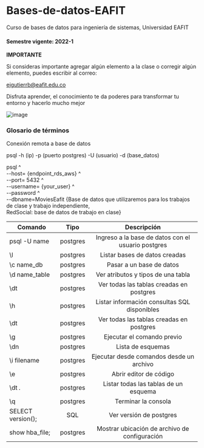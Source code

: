 # Bases-de-datos-EAFIT
Curso de bases de datos para ingeniería de sistemas, Universidad EAFIT

#### Semestre vigente: 2022-1

**IMPORTANTE**

Si consideras importante agregar algún elemento a la clase o corregir algún elemento, puedes escribir al correo:

ejgutierrb@eafit.edu.co

Disfruta aprender, el conocimiento te da poderes para transformar tu entorno y hacerlo mucho mejor

![image](https://user-images.githubusercontent.com/8409481/151238632-568a9a36-fe85-4ce2-8c25-fd6f66cc22d1.png)


### Glosario de términos

Conexión remota a base de datos

psql -h (ip) -p (puerto postgres) -U (usuario) -d (base_datos)

psql ^  
   --host= {endpoint_rds_aws} ^  
   --port= 5432 ^  
   --username= {your_user} ^  
   --password ^  
   --dbname=MoviesEafit {Base de datos que utilizaremos para los trabajos de clase y trabajo independiente,  
   RedSocial: base de datos de trabajo en clase}


| Comando   |      Tipo      |  Descripción |
|----------|:-------------:|:------:|
| psql -U name  | postgres  |  Ingreso a la base de datos con el usuario postgres |
| \l  | postgres  | Listar bases de datos creadas |
| \c name_db | postgres | Pasar a un base de datos |
| \d name_table | postgres | Ver atributos y tipos de una tabla |
| \dt | postgres | Ver todas las tablas creadas en postgres |
| \h | postgres | Listar información consultas SQL disponibles |
| \dt | postgres | Ver todas las tablas creadas en postgres |
| \g | postgres | Ejecutar el comando previo |
| \dn | postgres | Lista de esquemas |
| \i filename | postgres | Ejecutar desde comandos desde un archivo |
| \e | postgres | Abrir editor de código |
| \dt *.* | postgres | Listar todas las tablas de un esquema |
| \q | postgres | Terminar la consola |
| SELECT version(); | SQL | Ver versión de postgres |
| show hba_file; | postgres | Mostrar ubicación de archivo de configuración |


